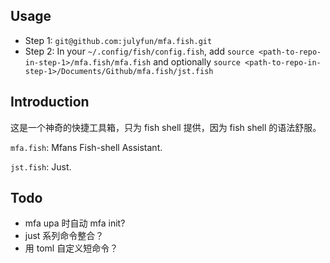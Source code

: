 ## Usage

* Step 1: `git@github.com:julyfun/mfa.fish.git`
* Step 2: In your `~/.config/fish/config.fish`, add `source <path-to-repo-in-step-1>/mfa.fish/mfa.fish` and optionally `source <path-to-repo-in-step-1>/Documents/Github/mfa.fish/jst.fish`

## Introduction

这是一个神奇的快捷工具箱，只为 fish shell 提供，因为 fish shell 的语法舒服。

`mfa.fish`: Mfans Fish-shell Assistant.

`jst.fish`: Just.

## Todo

- mfa upa 时自动 mfa init?
- just 系列命令整合？
- 用 toml 自定义短命令？

